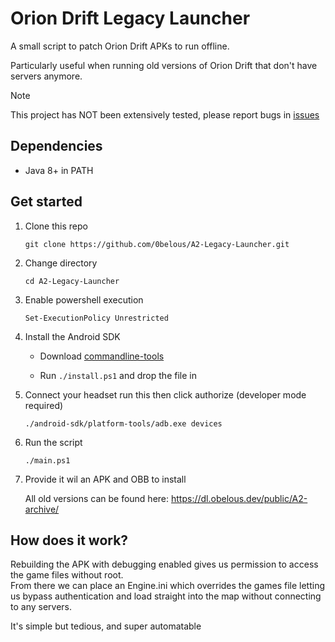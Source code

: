 <!-- @import "[TOC]" {cmd="toc" depthFrom=1 depthTo=6 orderedList=false} -->
# Orion Drift Legacy Launcher

A small script to patch Orion Drift APKs to run offline.

Particularly useful when running old versions of Orion Drift that don't have servers anymore.

> [!NOTE]
> This project has NOT been extensively tested, please report bugs in [issues](https://github.com/0belous/A2-Legacy-Launcher/issues)

## Dependencies
- Java 8+ in PATH

## Get started
1. Clone this repo

    `git clone https://github.com/0belous/A2-Legacy-Launcher.git`

2. Change directory

    `cd A2-Legacy-Launcher`

3. Enable powershell execution

    `Set-ExecutionPolicy Unrestricted`

3. Install the Android SDK

    - Download [commandline-tools](https://dl.google.com/android/repository/commandlinetools-win-13114758_latest.zip)

    - Run `./install.ps1` and drop the file in

4. Connect your headset run this then click authorize (developer mode required)

    `./android-sdk/platform-tools/adb.exe devices`

5. Run the script

    `./main.ps1`

6. Provide it wil an APK and OBB to install

    All old versions can be found here: https://dl.obelous.dev/public/A2-archive/

## How does it work?
Rebuilding the APK with debugging enabled gives us permission to access the game files without root. <br>
From there we can place an Engine.ini which overrides the games file letting us bypass authentication and load straight into the map without connecting to any servers.

It's simple but tedious, and super automatable